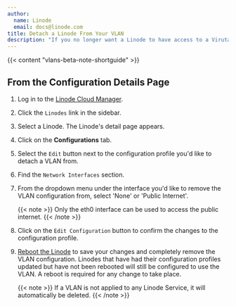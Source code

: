 ```yaml
---
author:
  name: Linode
  email: docs@linode.com
title: Detach a Linode From Your VLAN
description: "If you no longer want a Linode to have access to a Virutal LAN''s private network,use this guide to learn how to detach a Linode from a Virtual LAN."
---
```


{{< content "vlans-beta-note-shortguide" >}}

## From the Configuration Details Page

1. Log in to the [Linode Cloud Manager](https://www.cloud.linode.com).

1. Click the `Linodes` link in the sidebar.

1. Select a Linode. The Linode's detail page appears.

1. Click on the **Configurations** tab.

1. Select the `Edit` button next to the configuration profile you'd like to detach a VLAN from.

1. Find the `Network Interfaces` section.

1. From the dropdown menu under the interface you'd like to remove the VLAN configuration from, select 'None' or 'Public Internet'.

   {{< note >}}
Only the eth0 interface can be used to access the public internet.
{{< /note >}}

1. Click on the `Edit Configuration` button to confirm the changes to the configuration profile.

1. [Reboot the Linode](/docs/products/tools/cloud-manager/guides/cloud-reboot) to save your changes and completely remove the VLAN configuration. Linodes that have had their configuration profiles updated but have not been rebooted will still be configured to use the VLAN. A reboot is required for any change to take place.

   {{< note >}}
If a VLAN is not applied to any Linode Service, it will automatically be deleted.
{{< /note >}}